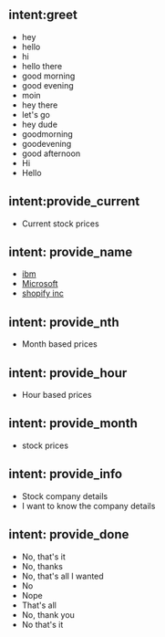 ## intent:greet
- hey
- hello
- hi
- hello there
- good morning
- good evening
- moin
- hey there
- let's go
- hey dude
- goodmorning
- goodevening
- good afternoon
- Hi
- Hello

## intent:provide_current
- Current stock prices

## intent: provide_name
- [ibm](stock:ibm)
- [Microsoft](stock:microsoft)
- [shopify inc](stock:shop)

## intent: provide_nth
- Month based prices

## intent: provide_hour
- Hour based prices

## intent: provide_month
- stock prices

## intent: provide_info
- Stock company details
- I want to know the company details

## intent: provide_done
- No, that's it
- No, thanks
- No, that's all I wanted
- No
- Nope
- That's all
- No, thank you
- No that's it
